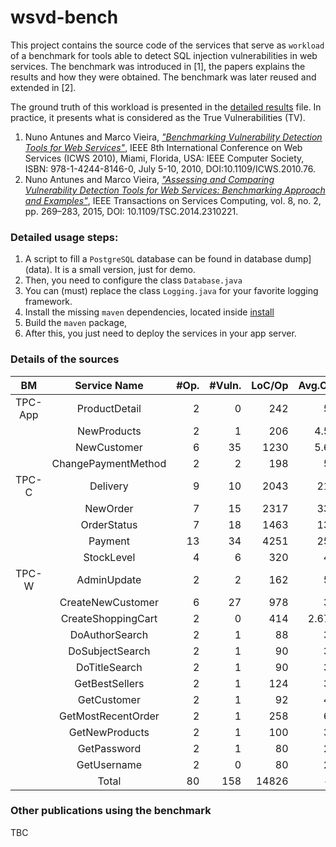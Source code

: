# wsvd-bench

This project contains the source code of the services that serve as `workload` of a benchmark for tools able to detect SQL injection vulnerabilities in web services.
The benchmark was introduced in [1], the papers explains the results and how they were obtained. The benchmark was later reused and extended in [2].

The ground truth of this workload is presented in the [detailed results](data/wsvd-bench-results-webservices-sqlinjection.xlsx) file.
In practice, it presents what is considered as the True Vulnerabilities (TV).

1. Nuno Antunes and Marco Vieira, *["Benchmarking Vulnerability Detection Tools for Web Services"](http://ieeexplore.ieee.org/document/5552783/)*, IEEE 8th International Conference on Web Services (ICWS 2010), Miami, Florida, USA: IEEE Computer Society, ISBN: 978-1-4244-8146-0, July 5-10, 2010, DOI:10.1109/ICWS.2010.76.  
2. Nuno Antunes and Marco Vieira, *["Assessing and Comparing Vulnerability Detection Tools for Web Services: Benchmarking Approach and Examples"](http://ieeexplore.ieee.org/document/6763052/)*, IEEE Transactions on Services Computing, vol. 8, no. 2, pp. 269–283, 2015, DOI: 10.1109/TSC.2014.2310221. 



###  Detailed usage steps:

1. A script to fill a `PostgreSQL` database can be found in database dump](data). It is a small version, just for demo.
2. Then, you need to configure the class `Database.java`
3. You can (must) replace the class `Logging.java` for your favorite logging framework.
4. Install the missing `maven` dependencies, located inside [install](install)
5. Build the `maven` package, 
6. After this, you just need to deploy the services in your app server.



###  Details of the sources


|    BM   |     Service Name    | #Op.  | #Vuln.  | LoC/Op | Avg.C. |
|:-------:|:-------------------:|------:|--------:|-------:|-------:|
| TPC-App |    ProductDetail    |     2 |       0 |    242 |      5 |
|         |     NewProducts     |     2 |       1 |    206 |    4.5 |
|         |     NewCustomer     |     6 |      35 |   1230 |    5.6 |
|         | ChangePaymentMethod |     2 |       2 |    198 |      5 |
|  TPC-C  |       Delivery      |     9 |      10 |   2043 |     21 |
|         |       NewOrder      |     7 |      15 |   2317 |     33 |
|         |     OrderStatus     |     7 |      18 |   1463 |     13 |
|         |       Payment       |    13 |      34 |   4251 |     25 |
|         |      StockLevel     |     4 |       6 |    320 |      4 |
|  TPC-W  |     AdminUpdate     |     2 |       2 |    162 |      5 |
|         |  CreateNewCustomer  |     6 |      27 |    978 |      3 |
|         |  CreateShoppingCart |     2 |       0 |    414 |   2.67 |
|         |    DoAuthorSearch   |     2 |       1 |     88 |      3 |
|         |   DoSubjectSearch   |     2 |       1 |     90 |      3 |
|         |    DoTitleSearch    |     2 |       1 |     90 |      3 |
|         |    GetBestSellers   |     2 |       1 |    124 |      3 |
|         |     GetCustomer     |     2 |       1 |     92 |      4 |
|         |  GetMostRecentOrder |     2 |       1 |    258 |      6 |
|         |    GetNewProducts   |     2 |       1 |    100 |      3 |
|         |     GetPassword     |     2 |       1 |     80 |      2 |
|         |     GetUsername     |     2 |       0 |     80 |      2 |
|         |        Total        |    80 |     158 |  14826 |      - |





###  Other publications using the benchmark

TBC





